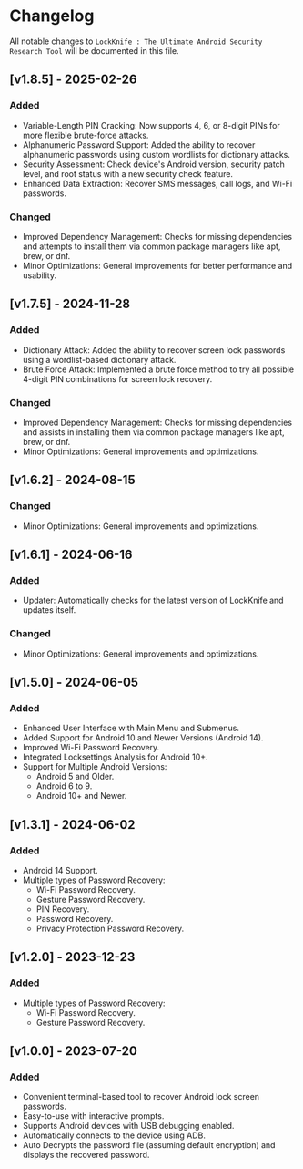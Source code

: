 # Changelog

All notable changes to `LockKnife : The Ultimate Android Security Research Tool` will be documented in this file.

## [v1.8.5] - 2025-02-26

### Added

- Variable-Length PIN Cracking: Now supports 4, 6, or 8-digit PINs for more flexible brute-force attacks.
- Alphanumeric Password Support: Added the ability to recover alphanumeric passwords using custom wordlists for dictionary attacks.
- Security Assessment: Check device's Android version, security patch level, and root status with a new security check feature.
- Enhanced Data Extraction: Recover SMS messages, call logs, and Wi-Fi passwords.

### Changed

- Improved Dependency Management: Checks for missing dependencies and attempts to install them via common package managers like apt, brew, or dnf.
- Minor Optimizations: General improvements for better performance and usability.

## [v1.7.5] - 2024-11-28

### Added

- Dictionary Attack: Added the ability to recover screen lock passwords using a wordlist-based dictionary attack.
- Brute Force Attack: Implemented a brute force method to try all possible 4-digit PIN combinations for screen lock recovery.

### Changed

- Improved Dependency Management: Checks for missing dependencies and assists in installing them via common package managers like apt, brew, or dnf.
- Minor Optimizations: General improvements and optimizations.

## [v1.6.2] - 2024-08-15

### Changed

- Minor Optimizations: General improvements and optimizations.

## [v1.6.1] - 2024-06-16

### Added

- Updater: Automatically checks for the latest version of LockKnife and updates itself.

### Changed

- Minor Optimizations: General improvements and optimizations.

## [v1.5.0] - 2024-06-05

### Added

- Enhanced User Interface with Main Menu and Submenus.
- Added Support for Android 10 and Newer Versions (Android 14).
- Improved Wi-Fi Password Recovery.
- Integrated Locksettings Analysis for Android 10+.
- Support for Multiple Android Versions:
  - Android 5 and Older.
  - Android 6 to 9.
  - Android 10+ and Newer.

## [v1.3.1] - 2024-06-02

### Added

- Android 14 Support.
- Multiple types of Password Recovery:
  - Wi-Fi Password Recovery.
  - Gesture Password Recovery.
  - PIN Recovery.
  - Password Recovery.
  - Privacy Protection Password Recovery.

## [v1.2.0] - 2023-12-23

### Added

- Multiple types of Password Recovery:
  - Wi-Fi Password Recovery.
  - Gesture Password Recovery.

## [v1.0.0] - 2023-07-20

### Added

- Convenient terminal-based tool to recover Android lock screen passwords.
- Easy-to-use with interactive prompts.
- Supports Android devices with USB debugging enabled.
- Automatically connects to the device using ADB.
- Auto Decrypts the password file (assuming default encryption) and displays the recovered password.
